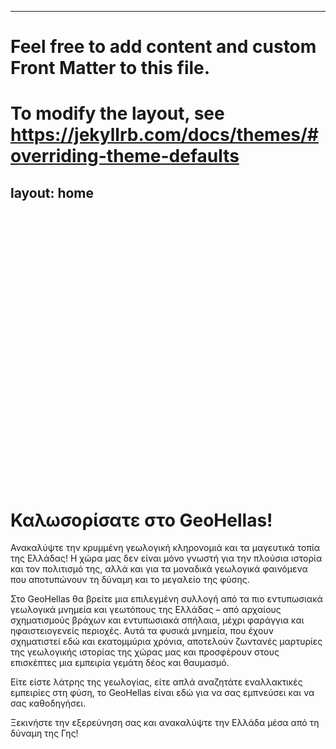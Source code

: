  ---
# Feel free to add content and custom Front Matter to this file.
# To modify the layout, see https://jekyllrb.com/docs/themes/#overriding-theme-defaults

layout: home
---
<div class="banner">
  <div class="banner-content">
    <h1>Γεωλογικά Μνημεία</h1>
    <p>Ανακαλύψτε τα πιο δημοφιλή γεωλογικά μνημεία της Ελλάδας!</p>
  </div>
</div>

<style>
.banner {
  background-image: url("https://upload.wikimedia.org/wikipedia/commons/8/82/%CE%97_%CE%B4%CF%81%CE%B1%CE%BA%CF%8C%CE%BB%CE%B9%CE%BC%CE%BD%CE%B7_%CF%84%CE%B7%CF%82_%CE%A4%CF%8D%CE%BC%CF%86%CE%B7%CF%82.jpg");
  background-size: cover;
  background-position: center;
  color: white;
  text-align: center;
  padding: 100px 20px;
  width: 100vh; /
  display: flex;
  align-items: center;
  justify-content: center;
}


.banner-content {
  max-width: 800px;
  margin: auto;
  background-color: rgba(0, 0, 0, 0.3);
  padding: 20px;
  border-radius: 8px;
}

.banner h1 {
  font-size: 48px;
  font-weight: bold;
}

.banner p {
  font-size: 18px;
}
</style>
    
# Καλωσορίσατε στο GeoHellas!

Ανακαλύψτε την κρυμμένη γεωλογική κληρονομιά και τα μαγευτικά τοπία της Ελλάδας! Η χώρα μας δεν είναι μόνο γνωστή για την πλούσια ιστορία και τον πολιτισμό της, αλλά και για τα μοναδικά γεωλογικά φαινόμενα που αποτυπώνουν τη δύναμη και το μεγαλείο της φύσης.

Στo GeoHellas θα βρείτε μια επιλεγμένη συλλογή από τα πιο εντυπωσιακά γεωλογικά μνημεία και γεωτόπους της Ελλάδας – από αρχαίους σχηματισμούς βράχων και εντυπωσιακά σπήλαια, μέχρι φαράγγια και ηφαιστειογενείς περιοχές. Αυτά τα φυσικά μνημεία, που έχουν σχηματιστεί εδώ και εκατομμύρια χρόνια, αποτελούν ζωντανές μαρτυρίες της γεωλογικής ιστορίας της χώρας μας και προσφέρουν στους επισκέπτες μια εμπειρία γεμάτη δέος και θαυμασμό.

Είτε είστε λάτρης της γεωλογίας, είτε απλά αναζητάτε εναλλακτικές εμπειρίες στη φύση, το GeoHellas είναι εδώ για να σας εμπνεύσει και να σας καθοδηγήσει.

Ξεκινήστε την εξερεύνηση σας και ανακαλύψτε την Ελλάδα μέσα από τη δύναμη της Γης!
